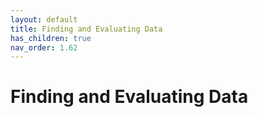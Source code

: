 ```yaml
---
layout: default
title: Finding and Evaluating Data
has_children: true
nav_order: 1.62
---
```


# Finding and Evaluating Data
